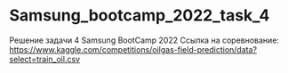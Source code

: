 # Samsung_bootcamp_2022_task_4
Решение задачи 4 Samsung BootCamp 2022 Ссылка на соревнование: https://www.kaggle.com/competitions/oilgas-field-prediction/data?select=train_oil.csv
